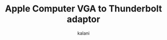 ---
layout: item
title: Apple Computer VGA to Thunderbolt adaptor
author: kalani
itemid: 2019-03-22-ID0015
itemcontributor: Daniel Story
itemcreator: Apple Computer
itemsubject: Apple Computer, Inc.
itemdate: circa 2011
itemtype: Physical Object
shortdesc:  A white adaptor, approximately 2 inches from end to end, for a VGA cable to a Thunderbolt port on a Macbook, circa 2015
categories: [ Practical ]
tags: [ computer equipment, apple, adaptor, VGA ]
itemabout: |
 This 2-inch-long Apple Computer VGA-to-Thunderbolt cable or "dongle", adapts video signal from the narrow Thunderbolt output port to a standard VGA video input.
itemquote: |
 I got it, when I was teaching high school and needed it on a mostly daily basis to hook up my Macbook to the projector, and I’m pretty sure I got it to replace another just like it that I lost. I've brought it along to many conferences and countless presentations I’ve done, sometimes using it, sometimes not needing it,  but I vividly recall, in my nervous preparation and packing, always making sure that I had that in my bag when I went.
 
 It's a practical tool, but I associate it with presentations I have made at various conferences and in classrooms. I still carry it in my bag, even though I haven’t used it in probably, in a few years. It also evokes the broader, more common experience of plugging your computer into a projector and trying to figure out why the hell the image won’t come up the way you want it to. It's this visceral kind of feeling you get when you think of that experience in front of a crowd that’s waiting for you to speak and you can’t get it to work. That is part of the definition of this particular age of technology that we have lived through in the last couple of decades.
---